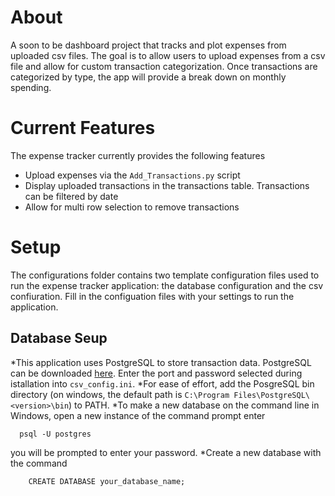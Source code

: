 # About
A soon to be dashboard project that tracks and plot expenses from uploaded csv files. The goal is to allow users to upload expenses from a csv file and allow for custom transaction categorization. Once transactions are categorized by type, the app will provide a break down on monthly spending. <br>

# Current Features
The expense tracker currently provides the following features
* Upload expenses via the `Add_Transactions.py` script
* Display uploaded transactions in the transactions table. Transactions can be filtered by date
* Allow for multi row selection to remove transactions

# Setup
The configurations folder contains two template configuration files used to run the expense tracker application: the database configuration and the csv confiuration. Fill in the configuation files with your settings to run the application. 

## Database Seup
*This application uses PostgreSQL to store transaction data. PostgreSQL can be downloaded [here](https://www.postgresql.org/). Enter the port and password selected during istallation into `csv_config.ini`.
*For ease of effort, add the PosgreSQL bin directory (on windows, the default path is `C:\Program Files\PostgreSQL\<version>\bin`) to PATH. 
*To make a new database on the command line in Windows, open a new instance of the command prompt enter 
```
  psql -U postgres
```
you will be prompted to enter your password.
*Create a new database with the command 
```
    CREATE DATABASE your_database_name;
```